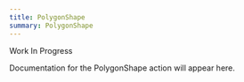 ```yaml
---
title: PolygonShape
summary: PolygonShape
---
```


Work In Progress

Documentation for the PolygonShape action will appear here.